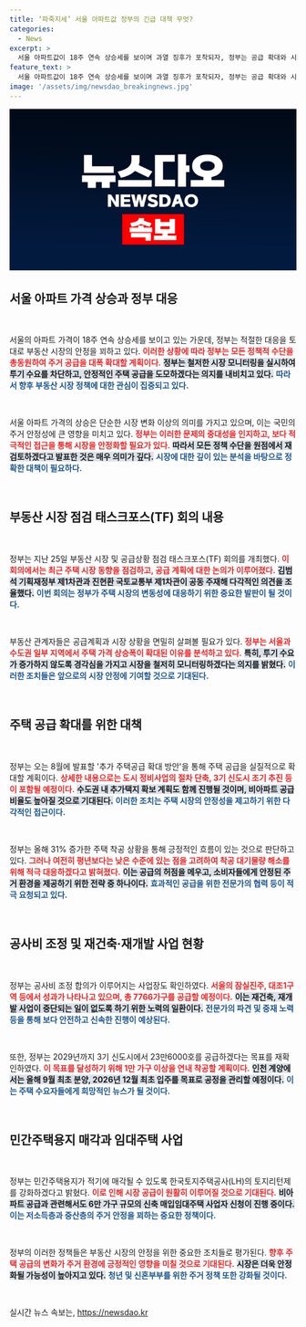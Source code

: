 ```yaml
---
title: ‘파죽지세’ 서울 아파트값 정부의 긴급 대책 무엇?
categories:
  - News
excerpt: >
  서울 아파트값이 18주 연속 상승세를 보이며 과열 징후가 포착되자, 정부는 공급 확대와 시장 점검을 위한 긴급 회의를 개최했다. 다가오는 추가 방안은 수요를 진정시키고 주택 공급을 강화할 것으로 기대된다!
feature_text: >
  서울 아파트값이 18주 연속 상승세를 보이며 과열 징후가 포착되자, 정부는 공급 확대와 시장 점검을 위한 긴급 회의를 개최했다. 다가오는 추가 방안은 수요를 진정시키고 주택 공급을 강화할 것으로 기대된다!
image: '/assets/img/newsdao_breakingnews.jpg'
---
```


<p><img src="/assets/img/newsdao_breakingnews.jpg" alt="implanttips 속보" /></p>

<h2 data-ke-size="size26">서울 아파트 가격 상승과 정부 대응</h2>

<p data-ke-size="size16">&nbsp;</p>

<p>서울의 아파트 가격이 18주 연속 상승세를 보이고 있는 가운데, 정부는 적절한 대응을 토대로 부동산 시장의 안정을 꾀하고 있다. <b><span style="color: #ee2323;">이러한 상황에 따라 정부는 모든 정책적 수단을 총동원하여 주거 공급을 대폭 확대할 계획이다.</span></b> <b><span style="background-color: #21538527;">정부는 철저한 시장 모니터링을 실시하여 투기 수요를 차단하고, 안정적인 주택 공급을 도모하겠다는 의지를 내비치고 있다.</span></b> <b><span style="color: #1a5490;">따라서 향후 부동산 시장 정책에 대한 관심이 집중되고 있다.</span></b> </p>

<p data-ke-size="size16">&nbsp;</p>

<p>서울 아파트 가격의 상승은 단순한 시장 변화 이상의 의미를 가지고 있으며, 이는 국민의 주거 안정성에 큰 영향을 미치고 있다. <b><span style="color: #ee2323;">정부는 이러한 문제의 중대성을 인지하고, 보다 적극적인 접근을 통해 시장을 안정화할 필요가 있다.</span></b> <b><span style="background-color: #21538527;">따라서 모든 정책 수단을 원점에서 재검토하겠다고 발표한 것은 매우 의미가 깊다.</span></b> <b><span style="color: #1a5490;">시장에 대한 깊이 있는 분석을 바탕으로 정확한 대책이 필요하다.</span></b> </p>

<p data-ke-size="size16">&nbsp;</p>

<h2 data-ke-size="size26">부동산 시장 점검 태스크포스(TF) 회의 내용</h2>

<p data-ke-size="size16">&nbsp;</p>

<p>정부는 지난 25일 부동산 시장 및 공급상황 점검 태스크포스(TF) 회의를 개최했다. <b><span style="color: #ee2323;">이 회의에서는 최근 주택 시장 동향을 점검하고, 공급 계획에 대한 논의가 이루어졌다.</span></b> <b><span style="background-color: #21538527;">김범석 기획재정부 제1차관과 진현환 국토교통부 제1차관이 공동 주재해 다각적인 의견을 조율했다.</span></b> <b><span style="color: #1a5490;">이번 회의는 정부가 주택 시장의 변동성에 대응하기 위한 중요한 발판이 될 것이다.</span></b> </p>

<p data-ke-size="size16">&nbsp;</p>

<p>부동산 관계자들은 공급계획과 시장 상황을 면밀히 살펴볼 필요가 있다. <b><span style="color: #ee2323;">정부는 서울과 수도권 일부 지역에서 주택 가격 상승폭이 확대된 이유를 분석하고 있다.</span></b> <b><span style="background-color: #21538527;">특히, 투기 수요가 증가하지 않도록 경각심을 가지고 시장을 철저히 모니터링하겠다는 의지를 밝혔다.</span></b> <b><span style="color: #1a5490;">이러한 조치들은 앞으로의 시장 안정에 기여할 것으로 기대된다.</span></b> </p>

<p data-ke-size="size16">&nbsp;</p>

<h2 data-ke-size="size26">주택 공급 확대를 위한 대책</h2>

<p data-ke-size="size16">&nbsp;</p>

<p>정부는 오는 8월에 발표할 '추가 주택공급 확대 방안'을 통해 주택 공급을 실질적으로 확대할 계획이다. <b><span style="color: #ee2323;">상세한 내용으로는 도시 정비사업의 절차 단축, 3기 신도시 조기 추진 등이 포함될 예정이다.</span></b> <b><span style="background-color: #21538527;">수도권 내 추가택지 확보 계획도 함께 진행될 것이며, 비아파트 공급 비율도 높아질 것으로 기대된다.</span></b> <b><span style="color: #1a5490;">이러한 조치는 주택 시장의 안정성을 제고하기 위한 다각적인 접근이다.</span></b> </p>

<p data-ke-size="size16">&nbsp;</p>

<p>정부는 올해 31% 증가한 주택 착공 상황을 통해 긍정적인 흐름이 있는 것으로 판단하고 있다. <b><span style="color: #ee2323;">그러나 여전히 평년보다는 낮은 수준에 있는 점을 고려하여 착공 대기물량 해소를 위해 적극 대응하겠다고 밝혀졌다.</span></b> <b><span style="background-color: #21538527;">이는 공급의 허점을 메우고, 소비자들에게 안정된 주거 환경을 제공하기 위한 전략 중 하나이다.</span></b> <b><span style="color: #1a5490;">효과적인 공급을 위한 전문가의 협력 등이 적극 요청되고 있다.</span></b> </p>

<p data-ke-size="size16">&nbsp;</p>

<h2 data-ke-size="size26">공사비 조정 및 재건축·재개발 사업 현황</h2>

<p data-ke-size="size16">&nbsp;</p>

<p>정부는 공사비 조정 합의가 이루어지는 사업장도 확인하였다. <b><span style="color: #ee2323;">서울의 잠실진주, 대조1구역 등에서 성과가 나타나고 있으며, 총 7766가구를 공급할 예정이다.</span></b> <b><span style="background-color: #21538527;">이는 재건축, 재개발 사업이 중단되는 일이 없도록 하기 위한 노력의 일환이다.</span></b> <b><span style="color: #1a5490;">전문가의 파견 및 중재 노력 등을 통해 보다 안전하고 신속한 진행이 예상된다.</span></b> </p>

<p data-ke-size="size16">&nbsp;</p>

<p>또한, 정부는 2029년까지 3기 신도시에서 23만6000호를 공급하겠다는 목표를 재확인하였다. <b><span style="color: #ee2323;">이 목표를 달성하기 위해 1만 가구 이상을 연내 착공할 계획이다.</span></b> <b><span style="background-color: #21538527;">인천 계양에서는 올해 9월 최초 분양, 2026년 12월 최초 입주를 목표로 공정을 관리할 예정이다.</span></b> <b><span style="color: #1a5490;">이는 주택 수요자들에게 희망적인 뉴스가 될 것이다.</span></b> </p>

<p data-ke-size="size16">&nbsp;</p>

<h2 data-ke-size="size26">민간주택용지 매각과 임대주택 사업</h2>

<p data-ke-size="size16">&nbsp;</p>

<p>정부는 민간주택용지가 적기에 매각될 수 있도록 한국토지주택공사(LH)의 토지리턴제를 강화하겠다고 밝혔다. <b><span style="color: #ee2323;">이로 인해 시장 공급이 원활히 이루어질 것으로 기대된다.</span></b> <b><span style="background-color: #21538527;">비아파트 공급과 관련해서도 6만 가구 규모의 신축 매입임대주택 사업자 신청이 진행 중이다.</span></b> <b><span style="color: #1a5490;">이는 저소득층과 중산층의 주거 안정을 꾀하는 중요한 정책이다.</span></b> </p>

<p data-ke-size="size16">&nbsp;</p>

<p>정부의 이러한 정책들은 부동산 시장의 안정을 위한 중요한 조치들로 평가된다. <b><span style="color: #ee2323;">향후 주택 공급의 변화가 주거 환경에 긍정적인 영향을 미칠 것으로 기대된다.</span></b> <b><span style="background-color: #21538527;">시장은 더욱 안정화될 가능성이 높아지고 있다.</span></b> <b><span style="color: #1a5490;">청년 및 신혼부부를 위한 주거 정책 또한 강화될 것이다.</span></b> </p>

<p data-ke-size="size16">&nbsp;</p>
실시간 뉴스 속보는, <a href="https://newsdao.kr" rel="dofollow">https://newsdao.kr</a>



